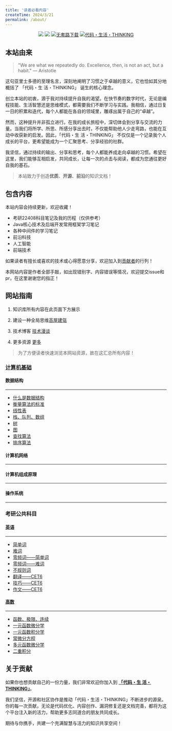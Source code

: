 ```yaml
---
title: '读者必看内容'
createTime: 2024/3/21
permalink: /about/
---
```


<p align="center">
    <a href="https://amatureemoprince.github.io/CodeLifeThinking/blog/" target="_blank"><img src="https://img.shields.io/badge/博客-在线阅读-green.svg?style=for-the-badge"></a>
    <a href="#联系方式" target="_blank"><img src="https://img.shields.io/badge/公众号-代码.生活.THINKING-brightgreen.svg?style=for-the-badge"></a>
    <a href="https://github.com/yuanliangding/books" target="_blank"><img src="https://img.shields.io/badge/计算机经典电子书-下载-yellow.svg?style=for-the-badge" alt="无套路下载"></a>
    <a href="https://github.com/amatureemoprince/CodeLifeThinking" target="_blank"><img alt="代码・生活・THINKING" src="https://img.shields.io/github/stars/amatureemoprince/CodeLifeThinking?style=for-the-badge"></a>
</p>

## 本站由来

> "We are what we repeatedly do. Excellence, then, is not an act, but a habit." — Aristotle

这句亚里士多德的至理名言，深刻地阐明了习惯之于卓越的意义，它也恰如其分地概括了 「代码・生 活・THINKING」 诞生的核心理念。

创立本站的初衷，源于我对持续提升自我的渴望。在快节奏的数字时代，无论是编程技能、生活智慧还是思维模式，都需要我们不断学习与实践。我相信，通过日复一日的积累和迭代，每个人都能在各自的领域里，雕琢出属于自己的“卓越”。

然而，这种提升并非孤立进行。在我的成长旅程中，深切体会到分享与交流的力量。当我们将所学、所思、所感分享出去时，不仅能帮助他人少走弯路，也能在互动中收获新的启发。因此，「代码・生 活・THINKING」 不仅仅是一个记录我个人成长的平台，更希望能成为一个汇聚思考、分享经验的社群。

我坚信，通过持续的输出、分享和思考，每个人都能养成走向卓越的习惯。希望在这里，我们能够互相启发，共同成长，让每一次的点击与阅读，都成为您通往更好自我的基石。

> 本站致力于创造**优质**、**开源**、**前沿**的知识文档！

## 包含内容

本站内容会持续更新，欢迎收藏！

- 考研22408科目笔记及我的历程（仅供参考）
- Java核心技术及后端开发常用框架学习笔记
- 各种中间件的学习笔记
- 前沿科技
- 人工智能
- 前端技术

如果读者有擅长或喜欢的技术或心得愿意分享，欢迎加入到[贡献者](https://github.com/amatureemoprince/CodeLifeThinking/pulls)的行列！

本网站内容是作者全部手敲，如出现错别字、内容错误等情况，欢迎提交issue和pr，在这里谢谢您的指正！

## 网站指南

1. 知识库所有内容在此页面下方展示

2. 建设一种全局思维[高屋建瓴](../1.gao-wu-jian-ling/README.md)

3. 技术博客 [技术漫谈](https://amatureemoprince.github.io/CodeLifeThinking/blog/)

4. 更多资源 [更多](../more/README.md) 

> 为了方便读者快速浏览本网站资源，故在这汇总所有内容！

### **[计算机基础](../cs-basic/README.md)**

#### **数据结构**
---

- [什么是数据结构](../cs-basic/2.数据结构/1.绪论)
- [衡量算法的标准](../cs-basic/2.数据结构/2.衡量算法的标准.md)
- [线性表](../cs-basic/2.数据结构/3.线性表.md)
- [栈、队列、数组](../cs-basic/2.数据结构/4.栈、队列、数组.md)
- [树](../cs-basic/2.数据结构/5.树与二叉树)
- [图](../cs-basic/2.数据结构/6.图.md)
- [查找算法](../cs-basic/2.数据结构/7.查找算法.md)
- [排序算法](../cs-basic/2.数据结构/8.排序算法.md)

#### **计算机网络**
---

#### **计算机组成原理**
---

#### **操作系统**
---

### **考研公共科目**

#### **[英语](/postgraduate.md)**
---

- [简单词](../2.postgraduate/english/1.单词/1.简单词.md)
- [难词](../2.postgraduate/english/1.单词/2.难词.md)
- [零频词——简单词](../2.postgraduate/english/1.单词/3.零频词——简单词.md)
- [零频词——难词](../2.postgraduate/english/1.单词/4.零频词——难词.md)
- [不规则词](../2.postgraduate/english/1.单词/5.不规则词.md)
- [翻译——CET6](../2.postgraduate/english/2.翻译/CET-6.md)
- [技巧——CET6](../2.postgraduate/english/3.技巧/CET-6.md)
- [作文——CET6](../2.postgraduate/english/4.作文/1.CET-6.md)

#### **[高数](/postgraduate.md)**
---

- [函数、极限、连续](../2.postgraduate/math/1.高数部分/1.函数、极限、连续.md)
- [一元函数微分学](../2.postgraduate/math/1.高数部分/2.一元函数微分学.md)
- [一元函数积分学](../2.postgraduate/math/1.高数部分/3.一元函数积分学.md)
- [常微分方程](../2.postgraduate/math/1.高数部分/4.常微分方程.md)
- [多元函数微分学](../2.postgraduate/math/1.高数部分/5.多元函数微分学.md)
- [二重积分](../2.postgraduate/math/1.高数部分/6.二重积分.md)

## 关于贡献

如果你也想贡献自己的一份力量，我们非常欢迎你加入到 **[「代码・生 活・THINKING」](https://github.com/amatureemoprince/CodeLifeThinking)**。

我们坚信，开源和社区协作是推动「代码・生活・THINKING」不断进步的源泉。你的每一次贡献，无论是代码优化、内容创作、漏洞修复还是文档完善，都将为这个平台注入新的活力，帮助更多志同道合的朋友共同成长。

期待与你携手，共建一个充满智慧与活力的知识共享空间！


